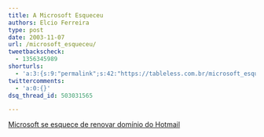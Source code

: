 ```yaml
---
title: A Microsoft Esqueceu
authors: Elcio Ferreira
type: post
date: 2003-11-07
url: /microsoft_esqueceu/
tweetbackscheck:
  - 1356345989
shorturls:
  - 'a:3:{s:9:"permalink";s:42:"https://tableless.com.br/microsoft_esqueceu";s:7:"tinyurl";s:26:"https://tinyurl.com/3wnt3jx";s:4:"isgd";s:19:"https://is.gd/S6ggCi";}'
twittercomments:
  - 'a:0:{}'
dsq_thread_id: 503031565

---
```

[Microsoft se esquece de renovar domínio do Hotmail][1]

 [1]: https://www.marloscarmo.com/lis_blogcomments.php?code=40
